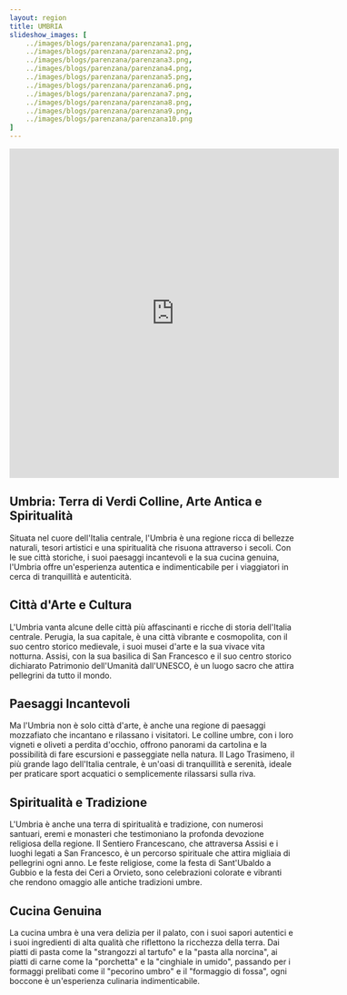 ```yaml
---
layout: region
title: UMBRIA
slideshow_images: [
    ../images/blogs/parenzana/parenzana1.png,
    ../images/blogs/parenzana/parenzana2.png,
    ../images/blogs/parenzana/parenzana3.png,
    ../images/blogs/parenzana/parenzana4.png,
    ../images/blogs/parenzana/parenzana5.png,
    ../images/blogs/parenzana/parenzana6.png,
    ../images/blogs/parenzana/parenzana7.png,
    ../images/blogs/parenzana/parenzana8.png,
    ../images/blogs/parenzana/parenzana9.png,
    ../images/blogs/parenzana/parenzana10.png
]
---
```


<div class="maps-container">
    <iframe src="https://www.komoot.com/it-it/collection/2779498/embed" width="580" height="580" frameborder="0" scrolling="no"></iframe>
</div>

## Umbria: Terra di Verdi Colline, Arte Antica e Spiritualità

Situata nel cuore dell'Italia centrale, l'Umbria è una regione ricca di bellezze naturali, tesori artistici e una spiritualità che risuona attraverso i secoli. Con le sue città storiche, i suoi paesaggi incantevoli e la sua cucina genuina, l'Umbria offre un'esperienza autentica e indimenticabile per i viaggiatori in cerca di tranquillità e autenticità.

## Città d'Arte e Cultura

L'Umbria vanta alcune delle città più affascinanti e ricche di storia dell'Italia centrale. Perugia, la sua capitale, è una città vibrante e cosmopolita, con il suo centro storico medievale, i suoi musei d'arte e la sua vivace vita notturna. Assisi, con la sua basilica di San Francesco e il suo centro storico dichiarato Patrimonio dell'Umanità dall'UNESCO, è un luogo sacro che attira pellegrini da tutto il mondo.

## Paesaggi Incantevoli

Ma l'Umbria non è solo città d'arte, è anche una regione di paesaggi mozzafiato che incantano e rilassano i visitatori. Le colline umbre, con i loro vigneti e oliveti a perdita d'occhio, offrono panorami da cartolina e la possibilità di fare escursioni e passeggiate nella natura. Il Lago Trasimeno, il più grande lago dell'Italia centrale, è un'oasi di tranquillità e serenità, ideale per praticare sport acquatici o semplicemente rilassarsi sulla riva.

## Spiritualità e Tradizione

L'Umbria è anche una terra di spiritualità e tradizione, con numerosi santuari, eremi e monasteri che testimoniano la profonda devozione religiosa della regione. Il Sentiero Francescano, che attraversa Assisi e i luoghi legati a San Francesco, è un percorso spirituale che attira migliaia di pellegrini ogni anno. Le feste religiose, come la festa di Sant'Ubaldo a Gubbio e la festa dei Ceri a Orvieto, sono celebrazioni colorate e vibranti che rendono omaggio alle antiche tradizioni umbre.

## Cucina Genuina

La cucina umbra è una vera delizia per il palato, con i suoi sapori autentici e i suoi ingredienti di alta qualità che riflettono la ricchezza della terra. Dai piatti di pasta come la "strangozzi al tartufo" e la "pasta alla norcina", ai piatti di carne come la "porchetta" e la "cinghiale in umido", passando per i formaggi prelibati come il "pecorino umbro" e il "formaggio di fossa", ogni boccone è un'esperienza culinaria indimenticabile.
